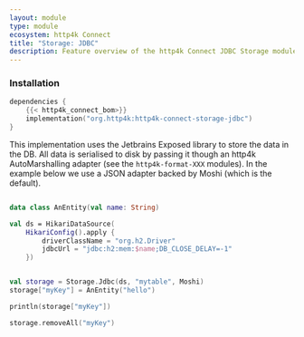 ```yaml
---
layout: module
type: module
ecosystem: http4k Connect
title: "Storage: JDBC"
description: Feature overview of the http4k Connect JDBC Storage module
---
```


### Installation 

```kotlin
dependencies {
    {{< http4k_connect_bom>}}
    implementation("org.http4k:http4k-connect-storage-jdbc")
}
```


This implementation uses the Jetbrains Exposed library to store the data in the DB. All data is serialised to disk by
passing it though an http4k AutoMarshalling adapter (see the `http4k-format-XXX` modules). In the example below we use a
JSON adapter backed by Moshi (which is the default).

```kotlin

data class AnEntity(val name: String)

val ds = HikariDataSource(
    HikariConfig().apply {
        driverClassName = "org.h2.Driver"
        jdbcUrl = "jdbc:h2:mem:$name;DB_CLOSE_DELAY=-1"
    })


val storage = Storage.Jdbc(ds, "mytable", Moshi)
storage["myKey"] = AnEntity("hello")

println(storage["myKey"])

storage.removeAll("myKey")
```
